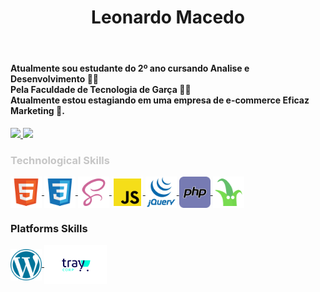<header>
  <h1>Leonardo Macedo </h1>
</header>
<nav>
  <h4 width="300em">Atualmente sou estudante do 2º ano cursando Analise e Desenvolvimento 👨‍💻<br> Pela Faculdade de Tecnologia de Garça 🧑‍🎓 <br> Atualmente estou estagiando em uma empresa de e-commerce Eficaz Marketing 🏬.</h4>
</nav>

<div>
  <a href="https://github.com/LeonardSMacedo">
    <img height="150em" src="https://github-readme-stats.vercel.app/api?username=LeonardSMacedo&show_icons=true&theme=dracula&include_all_commits=true&count_private=true" />
    <img height="150em" src="https://github-readme-stats.vercel.app/api/top-langs/?username=LeonardSMacedo&layout=compact&langs_count=7&theme=dracula" />
  </a>
</div>

<div class="skills">
  <h3 style="color: #c6c6c6">Technological Skills</h3>
  <div class="icons">
    <a href="https://developer.mozilla.org/pt-BR/docs/Web/HTML/Element"> <img style="width: 50px" align="center" src="./icons/html.png"> </a>
    <a href="https://developer.mozilla.org/pt-BR/docs/Web/CSS"> <img style="width: 50px" align="center" src="./icons/css.png"> </a>
    <a href="https://sass-lang.com/documentation/"> <img style="width: 50px" align="center" src="./icons/scss.png"> </a>
    <a href="https://developer.mozilla.org/pt-BR/docs/Web/JavaScript/Guide"> <img style="width: 50px" align="center" src="./icons/js.png"> </a>
    <a href="https://api.jquery.com/"> <img style="width: 50px" align="center" src="./icons/jquery.png"> </a>
    <a href="https://www.php.net/manual/pt_BR/index.php"> <img style="width: 50px" align="center" src="./icons/php.png"> </a>
    <a href="https://twig.symfony.com/doc/"> <img style="width: 50px" align="center" src="./icons/twig.png"> </a>

  </div>
</div>

<div class="plataformas">
  <h3>Platforms Skills</h3>
  <div class="icons">
   <a href="https://wordpress.org/documentation/"> <img style="width: 50px" align="center" src="./icons/wordpress.png"> </a>
   <a href="https://partners.tray.com.br/v/themes/homologacao/requerimentos/documentacao-e-suporte"> <img style="width: 100px" class="tray" align="center" src="./icons/tray.png"> </a>
  </div>
</div>
